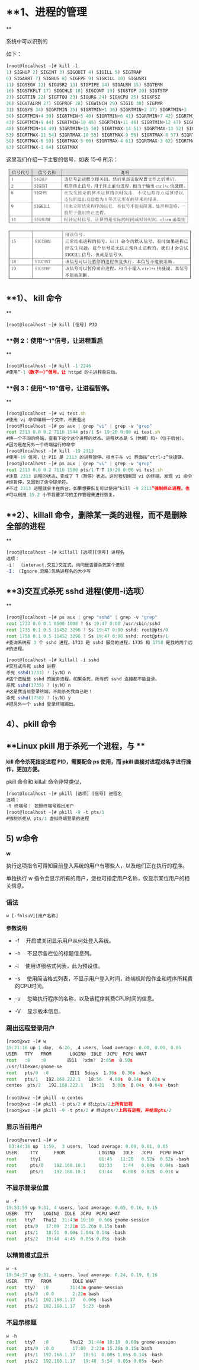 # **1、进程的管理
**

系统中可以识别的

如下：


```javascript
[root@localhost ~]# kill -l
1) SIGHUP 2) SIGINT 3) SIGQUIT 4) SIGILL 5) SIGTRAP
6) SIGABRT 7) SIGBUS 8) SIGFPE 9) SIGKILL 10) SIGUSR1
11) SIGSEGV 12) SIGUSR2 13) SIGPIPE 14) SIGALRM 15) SIGTERM
16) SIGSTKFLT 17) SIGCHLD 18) SIGCONT 19) SIGSTOP 20) SIGTSTP
21) SIGTTIN 22) SIGTTOU 23) SIGURG 24) SIGXCPU 25) SIGXFSZ
26) SIGVTALRM 27) SIGPROF 28) SIGWINCH 29) SIGIO 30) SIGPWR
31) SIGSYS 34) SIGRTMIN 35) SIGRTMIN+1 36) SIGRTMIN+2 37) SIGRTMIN+3
38) SIGRTMIN+4 39) SIGRTMIN+5 40) SIGRTMIN+6 41) SIGRTMIN+7 42) SIGRTMIN+8
43) SIGRTMIN+9 44) SIGRTMIN+10 45) SIGRTMIN+11 46) SIGRTMIN+12 47) SIGRTMIN+13
48) SIGRTMIN+14 49) SIGRTMIN+15 50) SIGRTMAX-14 51) SIGRTMAX-13 52) SIGRTMAX-12
53) SIGRTMAX-11 54) SIGRTMAX-10 55) SIGRTMAX-9 56) SIGRTMAX-8 57) SIGRTMAX-7
58) SIGRTMAX-6 59) SIGRTMAX-5 60) SIGRTMAX-4 61) SIGRTMAX-3 62) SIGRTMAX-2
63) SIGRTMAX-1 64) SIGRTMAX
```

这里我们介绍一下主要的信号，如表 15-6 所示：

![](images/WEBRESOURCE4920bd3513d7d0f7d69abb08a2df7a9e截图.png)

![](images/WEBRESOURCE6a582c5a0097094693d63d5542fa94a8截图.png)







## **1）、 kill 命令
**

```javascript
[root@localhost ~]# kill [信号] PID
```

### **例 2：使用“-1”信号，让进程重启
**

```javascript
[root@localhost ~]# kill -1 2246
#使用“-1（数字一）”信号，让 httpd 的主进程重启动。
```

### **例 3：使用“-19”信号，让进程暂停。
**

```javascript
[root@localhost ~]# vi test.sh
#使用 vi 命令编辑一个文件，不要退出
[root@localhost ~]# ps aux | grep "vi" | grep -v "grep"
root 2313 0.0 0.2 7116 1544 pts/1 S+ 19:20 0:00 vi test.sh
#换一个不同的终端，查看下这个这个进程的状态。进程状态是 S（休眠）和+（位于后台），
#因为是在另外一个终端运行的命令
[root@localhost ~]# kill -19 2313
#使用-19 信号，让 PID 是 2313 的进程暂停。相当于在 vi 界面按“ctrl+z”快捷键。
[root@localhost ~]# ps aux | grep "vi" | grep -v "grep"
root 2313 0.0 0.2 7116 1580 pts/1 T T 19:20 0:00 vi test.sh
#注意 2313 进程的状态，变成了 T（暂停）状态。这时我切换回 vi 的终端，发现 vi 命令已
#经暂停，又回到了命令提示符。
#不过 2313 进程就会卡在后台，如果想要恢复可以使用“kill -9 2313”强制终止进程，也
#可以利用 15.2 小节将要学习的工作管理来进行恢复。
```

## **2）、killall 命令，删除某一类的进程，而不是删除全部的进程
**

```javascript
[root@localhost ~]# killall [选项][信号] 进程名
选项：
-i： （interact,交互)交互式，询问是否要杀死某个进程
-I： (Ignore,忽略)忽略进程名的大小写
```

## **3)交互式杀死 sshd 进程(使用-i选项）
**

```javascript
[root@localhost ~]# ps aux | grep "sshd" | grep -v "grep"
root 1733 0.0 0.1 8508 1008 ? Ss 19:47 0:00 /usr/sbin/sshd
root 1735 0.1 0.5 11452 3296 ? Ss 19:47 0:00 sshd: root@pts/0
root 1758 0.1 0.5 11452 3296 ? Ss 19:47 0:00 sshd: root@pts/1
#查询系统有 3 个 sshd 进程。1733 是 sshd 服务的进程，1735 和 1758 是我的两个远程连接
#的进程。
```

```javascript
[root@localhost ~]# killall -i sshd
#交互式杀死 sshd 进程
杀死 sshd(1733) ? (y/N) n
#这个进程是 sshd 的服务进程，如果杀死，所有的 sshd 连接都不能登录。
杀死 sshd(1735) ? (y/N) n
#这是我当前登录终端，不能杀死我自己吧！
杀死 sshd(1758) ? (y/N) y
#把另外一个 sshd 登录终端踢出。
```

## **4）、pkill 命令**

## **Linux pkill 用于杀死一个进程，与 **

**kill 命令杀死指定进程 PID，需要配合 ps 使用，而 pkill 直接对进程对名字进行操作，更加方便。**

pkill 命令和 killall 命令非常类似，

```javascript
[root@localhost ~]# pkill [选项] [信号] 进程名
选项：
-t 终端号： 按照终端号踢出用户
[root@localhost ~]# pkill -9 -t pts/1
#强制杀死从 pts/1 虚拟终端登录的进程
```

## **5) w命令**

[](https://www.runoob.com/linux/linux-command-manual.html)

**w**

执行这项指令可得知目前登入系统的用户有哪些人，以及他们正在执行的程序。

单独执行 w 指令会显示所有的用户，您也可指定用户名称，仅显示某位用户的相关信息。

### **语法**

```javascript
w [-fhlsuV][用户名称]
```

**参数说明**

- -f 　开启或关闭显示用户从何处登入系统。

- -h 　不显示各栏位的标题信息列。

- -l 　使用详细格式列表，此为预设值。

- -s 　使用简洁格式列表，不显示用户登入时间，终端机阶段作业和程序所耗费的CPU时间。

- -u 　忽略执行程序的名称，以及该程序耗费CPU时间的信息。

- -V 　显示版本信息。

### **踢出远程登录用户**

```javascript
[root@xwz ~]# w
19:21:16 up 1 day,  6:26,  4 users, load average: 0.00, 0.01, 0.05
USER   TTY   FROM       LOGIN@  IDLE  JCPU  PCPU WHAT
root   :0    :0        四11  ?xdm?  2:05m  0.50s
/usr/libexec/gnome-se
root   pts/0  :0        四11  5days  1.36s  0.36s -bash
root   pts/1   192.168.222.1   18:56   4.00s  0.14s  0.02s w
centos  pts/2   192.168.222.1   19:21   3.00s  0.04s  0.04s -bash

[root@xwz ~]# pkill -u centos
[root@xwz ~]# pkill -t pts/2 # 终止pts/2上所有进程
[root@xwz ~]# pkill -9 -t pts/2 # 终止pts/2上所有进程，并结束pts/2
```

### **显示当前用户**

```javascript
[root@server1 ~]# w
 03:44:16 up  1:59,  3 users,  load average: 0.00, 0.01, 0.05
USER     TTY      FROM             LOGIN@   IDLE   JCPU   PCPU WHAT
root     tty1                      01:45   11:20   0.52s  0.52s -bash
root     pts/0    192.168.10.1     03:33    1:44   0.04s  0.04s -bash
root     pts/1    192.168.10.1     03:44    0.00s  0.02s  0.01s w
```

### **不显示登录位置**

```javascript
w -f
19:53:59 up 9:31, 4 users, load average: 0.05, 0.16, 0.15
USER   TTY    LOGIN@  IDLE  JCPU  PCPU WHAT
root   tty7   Thu12  31:43m 10:10  0.60s gnome-session
root   pts/0   17:09  2:21m 15.26s 0.15s bash
root   pts/1   18:51  0.00s 1.04s 0.14s -bash
root   pts/2   19:48  4:45  0.05s 0.05s -bash
```

### **以精简模式显示**

```javascript
w -s
19:54:37 up 9:31, 4 users, load average: 0.24, 0.19, 0.16
USER   TTY   FROM        IDLE WHAT
root   tty7   :0        31:43m gnome-session
root   pts/0  :0.0       2:22m bash
root   pts/1  192.168.1.17   0.00s -bash
root   pts/2  192.168.1.17   5:23 -bash
```

### **不显示标题**

```javascript
w -h
root   tty7   :0        Thu12  31:44m 10:10  0.60s gnome-session
root   pts/0  :0.0       17:09  2:23m 15.26s 0.15s bash
root   pts/1  192.168.1.17   18:51  0.00s 1.05s 0.14s -bash
root   pts/2  192.168.1.17   19:48  5:54  0.05s 0.05s -bash
```